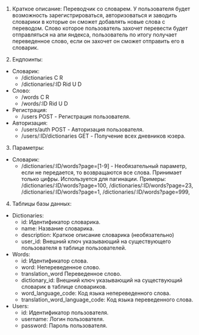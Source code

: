 1) Краткое описание:
Переводчик со словарем. У пользователя будет возможность зарегистрироваться, авторизоваться и
заводить словарики в которые он сможет добавлять новые слова с переводом.
Слово которое пользователь захочет перевести будет отправляться на апи яндекса, пользователь
по итогу получает переведенное слово, если он захочет он сможет отправить его в словарик.

2) Ендпоинты:
- Словарик:
    - /dictionaries C R
    - /dictionaries/:ID Rid U D
- Слово:
    - /words C R
    - /words/:ID Rid U D
- Регистрация:
    - /users POST - Регистрация пользователя.
- Авторизация:
    - /users/auth POST - Авторизация пользователя.
    - /users/:ID/dictionaries GET - Получение всех дневников юзера.

3) Параметры:
- Словарик: 
    - /dictionaries/:ID/words?page=[1-9] - Необязательный параметр, если не передается, то возвращаются 
    все слова. Принимает только цифры. Используется для пагинации. 
    Примеры:
    /dictionaries/:ID/words?page=100,
    /dictionaries/:ID/words?page=23,
    /dictionaries/:ID/words?page=1,
    /dictionaries/:ID/words?page=999,

4) Таблицы базы данных:
- Dictionaries:
    - id: Идентификатор словарика.
    - name: Название словарика.
    - description: Краткое описание словарика (необязательно)
    - user_id: Внешний ключ указывающий на существующего пользователя в таблице пользователей.
- Words:
    - id: Идентификатор слова.
    - word: Непереведенное слово.
    - translation_word Переведенное слово.
    - dictionary_id: Внешний ключ указывающий на существующий словарик в таблице словариков.
    - word_language_code: Код языка непереведенного слова.
    - translation_word_language_code: Код языка переведенного слова. 
- Users:
    - id: Идентификатор пользователя.
    - username: Логин пользователя.
    - password: Пароль пользователя.
